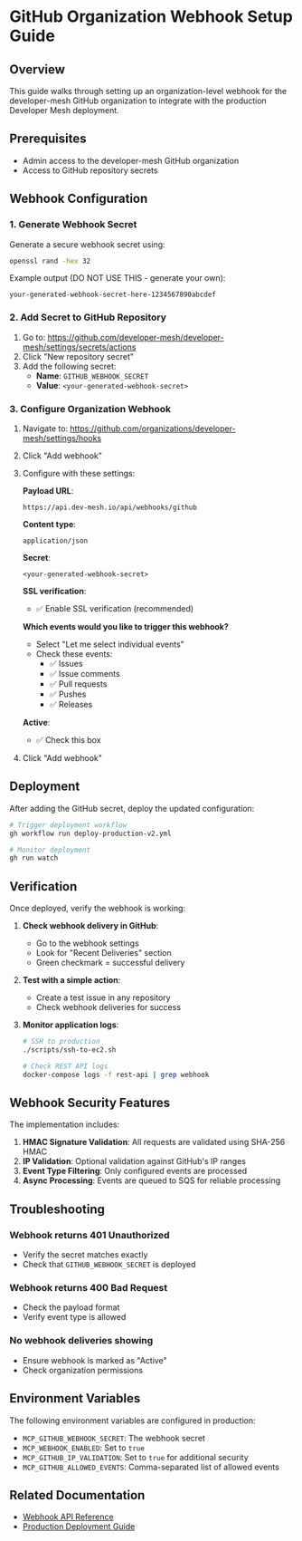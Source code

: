 # GitHub Organization Webhook Setup Guide

## Overview

This guide walks through setting up an organization-level webhook for the developer-mesh GitHub organization to integrate with the production Developer Mesh deployment.

## Prerequisites

- Admin access to the developer-mesh GitHub organization
- Access to GitHub repository secrets

## Webhook Configuration

### 1. Generate Webhook Secret

Generate a secure webhook secret using:
```bash
openssl rand -hex 32
```

Example output (DO NOT USE THIS - generate your own):
```
your-generated-webhook-secret-here-1234567890abcdef
```

### 2. Add Secret to GitHub Repository

1. Go to: https://github.com/developer-mesh/developer-mesh/settings/secrets/actions
2. Click "New repository secret"
3. Add the following secret:
   - **Name**: `GITHUB_WEBHOOK_SECRET`
   - **Value**: `<your-generated-webhook-secret>`

### 3. Configure Organization Webhook

1. Navigate to: https://github.com/organizations/developer-mesh/settings/hooks
2. Click "Add webhook"
3. Configure with these settings:

   **Payload URL**: 
   ```
   https://api.dev-mesh.io/api/webhooks/github
   ```

   **Content type**: 
   ```
   application/json
   ```

   **Secret**: 
   ```
   <your-generated-webhook-secret>
   ```

   **SSL verification**: 
   - ✅ Enable SSL verification (recommended)

   **Which events would you like to trigger this webhook?**
   - Select "Let me select individual events"
   - Check these events:
     - ✅ Issues
     - ✅ Issue comments
     - ✅ Pull requests
     - ✅ Pushes
     - ✅ Releases

   **Active**: 
   - ✅ Check this box

4. Click "Add webhook"

## Deployment

After adding the GitHub secret, deploy the updated configuration:

```bash
# Trigger deployment workflow
gh workflow run deploy-production-v2.yml

# Monitor deployment
gh run watch
```

## Verification

Once deployed, verify the webhook is working:

1. **Check webhook delivery in GitHub**:
   - Go to the webhook settings
   - Look for "Recent Deliveries" section
   - Green checkmark = successful delivery

2. **Test with a simple action**:
   - Create a test issue in any repository
   - Check webhook deliveries for success

3. **Monitor application logs**:
   ```bash
   # SSH to production
   ./scripts/ssh-to-ec2.sh

   # Check REST API logs
   docker-compose logs -f rest-api | grep webhook
   ```

## Webhook Security Features

The implementation includes:

1. **HMAC Signature Validation**: All requests are validated using SHA-256 HMAC
2. **IP Validation**: Optional validation against GitHub's IP ranges
3. **Event Type Filtering**: Only configured events are processed
4. **Async Processing**: Events are queued to SQS for reliable processing

## Troubleshooting

### Webhook returns 401 Unauthorized
- Verify the secret matches exactly
- Check that `GITHUB_WEBHOOK_SECRET` is deployed

### Webhook returns 400 Bad Request
- Check the payload format
- Verify event type is allowed

### No webhook deliveries showing
- Ensure webhook is marked as "Active"
- Check organization permissions

## Environment Variables

The following environment variables are configured in production:

- `MCP_GITHUB_WEBHOOK_SECRET`: The webhook secret
- `MCP_WEBHOOK_ENABLED`: Set to `true`
- `MCP_GITHUB_IP_VALIDATION`: Set to `true` for additional security
- `MCP_GITHUB_ALLOWED_EVENTS`: Comma-separated list of allowed events

## Related Documentation

- [Webhook API Reference](/docs/api-reference/webhook-api-reference.md)
- [Production Deployment Guide](/docs/guides/production-deployment.md)